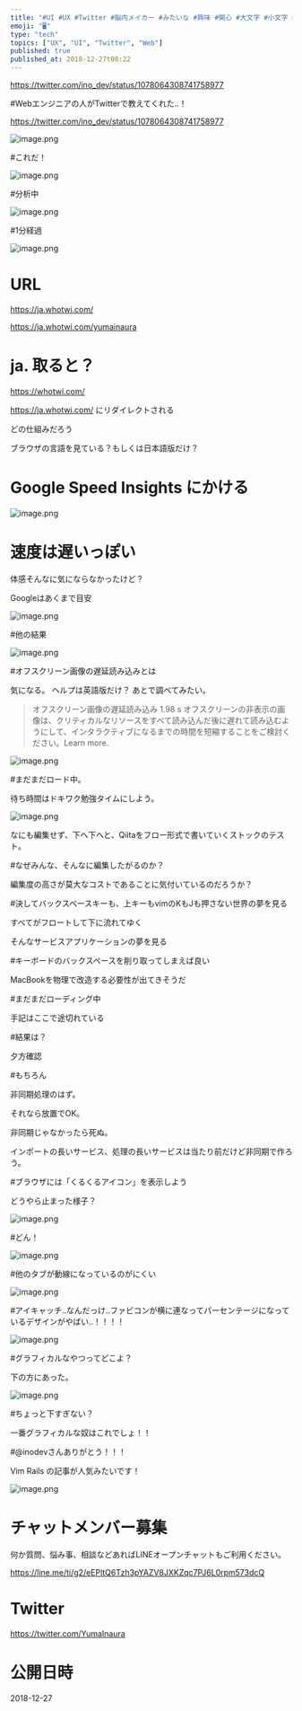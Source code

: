 ```yaml
---
title: "#UI #UX #Twitter #脳内メイカー #みたいな #興味 #関心 #大文字 #小文字 #Web #サービス #whotwi @y"
emoji: "🖥"
type: "tech"
topics: ["UX", "UI", "Twitter", "Web"]
published: true
published_at: 2018-12-27t08:22
---
```


https://twitter.com/ino_dev/status/1078064308741758977

#Webエンジニアの人がTwitterで教えてくれた‥！

https://twitter.com/ino_dev/status/1078064308741758977

![image.png](https://qiita-image-store.s3.amazonaws.com/0/89618/220a6cdf-cbe2-7051-f361-dd8bd5aeaead.png)

#これだ！

![image.png](https://qiita-image-store.s3.amazonaws.com/0/89618/7f0b5a68-610c-65cc-2c4b-fc6fcf595faf.png)

#分析中

![image.png](https://qiita-image-store.s3.amazonaws.com/0/89618/7bf09f74-27a0-7b4e-bac9-2f0dff40ed54.png)

#1分経過

![image.png](https://qiita-image-store.s3.amazonaws.com/0/89618/b6323066-a8a1-335e-73ba-3af952bfc04a.png)

# URL


https://ja.whotwi.com/

https://ja.whotwi.com/yumainaura

# ja. 取ると？

https://whotwi.com/

https://ja.whotwi.com/ にリダイレクトされる

どの仕組みだろう

ブラウザの言語を見ている？もしくは日本語版だけ？

# Google Speed Insights にかける

![image.png](https://qiita-image-store.s3.amazonaws.com/0/89618/dd302c8c-2917-f4fa-e6ef-3e313deca52e.png)

# 速度は遅いっぽい


体感そんなに気にならなかったけど？

Googleはあくまで目安

![image.png](https://qiita-image-store.s3.amazonaws.com/0/89618/b708ec9d-ca37-fbd4-038a-f6d76b535b13.png)

#他の結果

![image.png](https://qiita-image-store.s3.amazonaws.com/0/89618/2a26e633-27a4-e411-417f-591e0e0cbbc2.png)

#オフスクリーン画像の遅延読み込みとは

気になる。
ヘルプは英語版だけ？
あとで調べてみたい。

>オフスクリーン画像の遅延読み込み
>1.98 s
>オフスクリーンの非表示の画像は、クリティカルなリソースをすべて読み込んだ後に遅れて読み込むようにして、インタラクティブになるまでの時間を短縮することをご検討ください。Learn more.


![image.png](https://qiita-image-store.s3.amazonaws.com/0/89618/162fd608-8d06-390b-7810-4ec3d0021a2a.png)

#まだまだロード中。

待ち時間はドキワク勉強タイムにしよう。

![image.png](https://qiita-image-store.s3.amazonaws.com/0/89618/093408a0-a782-e7b4-1811-6e1e13d56a1d.png)

なにも編集せず、下へ下へと、Qiitaをフロー形式で書いていくストックのテスト。

#なぜみんな、そんなに編集したがるのか？

編集度の高さが莫大なコストであることに気付いているのだろうか？

#決してバックスペースキーも、上キーもvimのKもJも押さない世界の夢を見る

すべてがフロートして下に流れてゆく

そんなサービスアプリケーションの夢を見る

#キーボードのバックスペースを削り取ってしまえば良い

MacBookを物理で改造する必要性が出てきそうだ

#まだまだローディング中

手記はここで途切れている

#結果は？

夕方確認

#もちろん

非同期処理のはず。

それなら放置でOK。

非同期じゃなかったら死ぬ。

インポートの長いサービス、処理の長いサービスは当たり前だけど非同期で作ろう。

#ブラウザには「くるくるアイコン」を表示しよう

どうやら止まった様子？

![image.png](https://qiita-image-store.s3.amazonaws.com/0/89618/88af6e75-670e-132d-edce-3d68314046c2.png)

#どん！

![image.png](https://qiita-image-store.s3.amazonaws.com/0/89618/7c54fba7-685a-66cb-f047-7e83872154ad.png)

#他のタブが動線になっているのがにくい

![image.png](https://qiita-image-store.s3.amazonaws.com/0/89618/6684fd34-6984-22e3-52e2-a14f50bbdbb1.png)

#アイキャッチ‥なんだっけ‥ファビコンが横に連なってパーセンテージになっているデザインがやばい‥！！！！

![image.png](https://qiita-image-store.s3.amazonaws.com/0/89618/04db121b-1c39-f442-e90d-9051c86382cf.png)

#グラフィカルなやつってどこよ？

下の方にあった。

![image.png](https://qiita-image-store.s3.amazonaws.com/0/89618/9333f53b-a9e2-160c-6854-6a7d107663cf.png)

#ちょっと下すぎない？

一番グラフィカルな奴はこれでしょ！！

#@inodevさんありがとう！！！

Vim Rails の記事が人気みたいです！

![image.png](https://qiita-image-store.s3.amazonaws.com/0/89618/924ef1ee-5b26-1b6b-599a-fb4d7c0b63e6.png)








<!-- Update From Qiita API -->

# チャットメンバー募集


何か質問、悩み事、相談などあればLINEオープンチャットもご利用ください。

https://line.me/ti/g2/eEPltQ6Tzh3pYAZV8JXKZqc7PJ6L0rpm573dcQ





# Twitter


https://twitter.com/YumaInaura


<!-- Update From Qiita API -->



# 公開日時

2018-12-27
